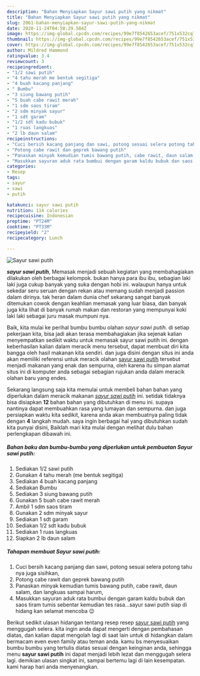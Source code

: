 ```yaml
---
description: "Bahan Menyiapkan Sayur sawi putih yang nikmat"
title: "Bahan Menyiapkan Sayur sawi putih yang nikmat"
slug: 2061-bahan-menyiapkan-sayur-sawi-putih-yang-nikmat
date: 2020-11-24T04:58:29.504Z
image: https://img-global.cpcdn.com/recipes/99e7f8542653acef/751x532cq70/sayur-sawi-putih-foto-resep-utama.jpg
thumbnail: https://img-global.cpcdn.com/recipes/99e7f8542653acef/751x532cq70/sayur-sawi-putih-foto-resep-utama.jpg
cover: https://img-global.cpcdn.com/recipes/99e7f8542653acef/751x532cq70/sayur-sawi-putih-foto-resep-utama.jpg
author: Mildred Hammond
ratingvalue: 3.4
reviewcount: 3
recipeingredient:
- "1/2 sawi putih"
- "4 tahu merah me bentuk segitiga"
- "4 buah kacang panjang"
- " Bumbu"
- "3 siung bawang putih"
- "5 buah cabe rawit merah"
- "1 sdm saos tiram"
- "2 sdm minyak sayur"
- "1 sdt garam"
- "1/2 sdt kadu bubuk"
- "1 ruas langkuas"
- "2 lb daun salam"
recipeinstructions:
- "Cuci bersih kacang panjang dan sawi, potong sesuai selera potong tahu nya juga sisihkan,"
- "Potong cabe rawit dan geprek bawang putih"
- "Panaskan minyak kemudian tumis bawang putih, cabe rawit, daun salam, dan langkuas sampai harum,"
- "Masukkan sayuran aduk rata bumbui dengan garam kaldu bubuk dan saos tiram tumis sebentar kemudian tes rasa...sayur sawi putih siap di hidang kan selamat mencoba 😉"
categories:
- Resep
tags:
- sayur
- sawi
- putih

katakunci: sayur sawi putih 
nutrition: 114 calories
recipecuisine: Indonesian
preptime: "PT24M"
cooktime: "PT33M"
recipeyield: "2"
recipecategory: Lunch

---
```



![Sayur sawi putih](https://img-global.cpcdn.com/recipes/99e7f8542653acef/751x532cq70/sayur-sawi-putih-foto-resep-utama.jpg)

<b><i>sayur sawi putih</i></b>, Memasak menjadi sebuah kegiatan yang membahagiakan dilakukan oleh berbagai kelompok. bukan hanya para ibu ibu, sebagian laki laki juga cukup banyak yang suka dengan hobi ini. walaupun hanya untuk sekedar seru seruan dengan rekan atau memang sudah menjadi passion dalam dirinya. tak heran dalam dunia chef sekarang sangat banyak ditemukan cowok dengan keahlian memasak yang luar biasa, dan banyak juga kita lihat di banyak rumah makan dan restoran yang mempunyai koki laki laki sebagai juru masak mumpuni nya.

Baik, kita mulai ke perihal bumbu bumbu olahan <i>sayur sawi putih</i>. di setiap pekerjaan kita, bisa jadi akan terasa membahagiakan jika sejenak kalian menyempatkan sedikit waktu untuk memasak sayur sawi putih ini. dengan keberhasilan kalian dalam meracik menu tersebut, dapat membuat diri kita bangga oleh hasil makanan kita sendiri. dan juga disini dengan situs ini anda akan memiliki referensi untuk meracik olahan <u>sayur sawi putih</u> tersebut menjadi makanan yang enak dan sempurna, oleh karena itu simpan alamat situs ini di komputer anda sebagai sebagian rujukan anda dalam meracik olahan baru yang endes.




Sekarang langsung saja kita memulai untuk membeli bahan bahan yang diperlukan dalam meracik makanan <u><i>sayur sawi putih</i></u> ini. setidak tidaknya bisa disiapkan <b>12</b> bahan bahan yang dibutuhkan di menu ini. supaya nantinya dapat membuahkan rasa yang lumayan dan sempurna. dan juga persiapkan waktu kita sedikit, karena anda akan membuatnya paling tidak dengan <b>4</b> langkah mudah. saya ingin berbagai hal yang dibutuhkan sudah kita punyai disini, Baiklah mari kita mulai dengan melihat dulu bahan perlengkapan dibawah ini.

<!--inarticleads1-->

##### Bahan baku dan bumbu-bumbu yang diperlukan untuk pembuatan Sayur sawi putih:

1. Sediakan 1/2 sawi putih
1. Gunakan 4 tahu merah (me bentuk segitiga)
1. Sediakan 4 buah kacang panjang
1. Sediakan  Bumbu
1. Sediakan 3 siung bawang putih
1. Gunakan 5 buah cabe rawit merah
1. Ambil 1 sdm saos tiram
1. Gunakan 2 sdm minyak sayur
1. Sediakan 1 sdt garam
1. Sediakan 1/2 sdt kadu bubuk
1. Sediakan 1 ruas langkuas
1. Siapkan 2 lb daun salam




<!--inarticleads2-->

##### Tahapan membuat Sayur sawi putih:

1. Cuci bersih kacang panjang dan sawi, potong sesuai selera potong tahu nya juga sisihkan,
1. Potong cabe rawit dan geprek bawang putih
1. Panaskan minyak kemudian tumis bawang putih, cabe rawit, daun salam, dan langkuas sampai harum,
1. Masukkan sayuran aduk rata bumbui dengan garam kaldu bubuk dan saos tiram tumis sebentar kemudian tes rasa...sayur sawi putih siap di hidang kan selamat mencoba 😉




Berikut sedikit ulasan hidangan tentang resep resep <u>sayur sawi putih</u> yang menggugah selera. kita ingin anda dapat mengerti dengan pembahasan diatas, dan kalian dapat mengolah lagi di saat lain untuk di hidangkan dalam bermacam even even family atau teman anda. kamu bs menyesuaikan bumbu bumbu yang tertulis diatas sesuai dengan keinginan anda, sehingga menu <b>sayur sawi putih</b> ini dapat menjadi lebih lezat dan menggugah selera lagi. demikian ulasan singkat ini, sampai bertemu lagi di lain kesempatan. kami harap hari anda menyenangkan.
